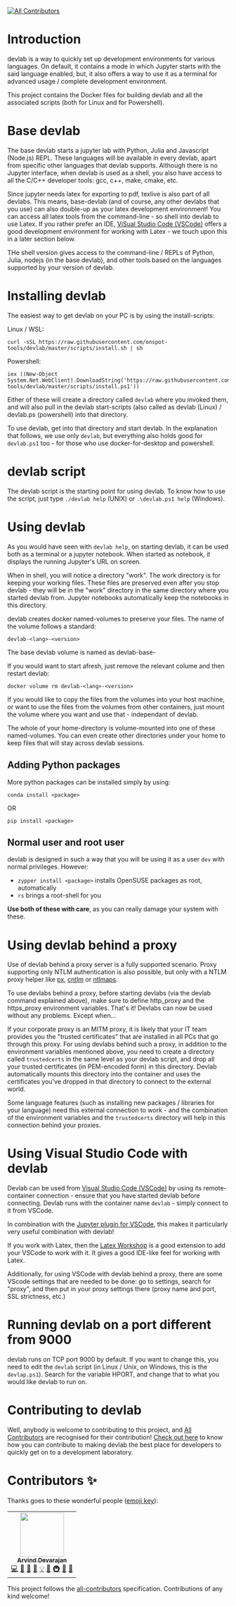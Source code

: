 <!-- ALL-CONTRIBUTORS-BADGE:START - Do not remove or modify this section -->
[![All Contributors](https://img.shields.io/badge/all_contributors-1-orange.svg?style=flat-square)](#contributors-)
<!-- ALL-CONTRIBUTORS-BADGE:END -->

# Introduction
devlab is a way to quickly set up development environments for various languages. On default, it contains a mode in which Jupyter starts with the said language enabled, but, it also offers a way to use it as a terminal for advanced usage / complete development environment.

This project contains the Docker files for building devlab and all the associated scripts (both for Linux and for Powershell).

# Base devlab
The base devlab starts a jupyter lab with Python, Julia and Javascript (Node.js) REPL. These languages will be available in every devlab, apart from specific other languages that devlab supports. Although there is no Jupyter interface, when devlab is used as a shell, you also have access to all the C/C++ developer tools: gcc, c++, make, cmake, etc. 

Since jupyter needs latex for exporting to pdf, texlive is also part of all devlabs. This means, base-devlab (and of course, any other devlabs that you use) can also double-up as your latex development environment! You can access all latex tools from the command-line - so shell into devlab to use Latex. If you rather prefer an IDE, [ViSual Studio Code (VSCode)](https://code.visualstudio.com/) offers a good development environment for working with Latex - we touch upon this in a later section below.

THe shell version gives access to the command-line / REPLs of Python, Julia, nodejs (in the base devlab), and other tools based on the languages supported by your version of devlab.

# Installing devlab
The easiest way to get devlab on your PC is by using the install-scripts:

Linux / WSL:
```
curl -sSL https://raw.githubusercontent.com/onspot-tools/devlab/master/scripts/install.sh | sh
```

Powershell:
```
iex ((New-Object System.Net.WebClient).DownloadString('https://raw.githubusercontent.com/onspot-tools/devlab/master/scripts/install.ps1'))
```    

Either of these will create a directory called `devlab` where you invoked them, and will also pull in the devlab start-scripts (also called as devlab (Linux) / devlab.ps (powershell) into that directory.

To use devlab, get into that directory and start devlab. In the explanation that follows, we use only `devlab`, but everything also holds good for `devlab.ps1` too - for those who use docker-for-desktop and powershell.

# devlab script
The devlab script is the starting point for using devlab. To know how to use the script, just type `./devlab help` (UNIX) or `.\devlab.ps1 help` (Windows).

# Using devlab
As you would have seen with `devlab help`, on starting devlab, it can be used both as a terminal or a jupyter notebook. When started as notebook, it displays the running Jupyter's URL on screen.

When in shell, you will notice a directory "work". The work directory is for keeping your working files. These files are preserved even after you stop devlab - they will be in the "work" directory in the same directory where you started devlab from. Jupyter notebooks automatically keep the notebooks in this directory.

devlab creates docker named-volumes to preserve your files. The name of the volume follows a standard: 

    devlab-<lang>-<version>

The base devlab volume is named as devlab-base-<version>

If you would want to start afresh, just remove the relevant colume and then restart devlab:

    docker volume rm devlab-<lang>-<version>

If you would like to copy the files from the volumes into your host machine, or want to use the files from the volumes from other containers, just mount the volume where you want and use that - independant of devlab.

The whole of your home-directory is volume-mounted into one of these named-volumes. You can even create other directories under your home to keep files that will stay across devlab sessions.

## Adding Python packages
More python packages can be installed simply by using:

    conda install <package>

OR

    pip install <package>

## Normal user and root user
devlab is designed in such a way that you will be using it as a user `dev` with normal privileges. However:

- `zypper install <package>` installs OpenSUSE packages as root, automatically
- `rs` brings a root-shell for you

**Use both of these with care**, as you can really damage your system with these.

# Using devlab behind a proxy
Use of devlab behind a proxy server is a fully supported scenario. Proxy supporting only NTLM authentication is also possible, but only with a NTLM proxy helper like [px](https://github.com/genotrance/px), [cntlm](http://cntlm.sourceforge.net/) or [ntlmaps](http://ntlmaps.sourceforge.net/).

To use devlabs behind a proxy, before starting devlabs (via the devlab command explained above), make sure to define http_proxy and the https_proxy environment variables. That's it! Devlabs can now be used without any problems. Except when...

If your corporate proxy is an MITM proxy, it is likely that your IT team provides you the "trusted certificates" that are installed in all PCs that go through this proxy. For using devlabs behind such a proxy, in addition to the environment variables mentioned above, you need to create a directory called `trustedcerts` in the same level as your devlab script, and drop all your trusted certificates (in PEM-encoded form) in this directory. Devlab automatically mounts this directory into the container and uses the certificates you've dropped in that directory to connect to the external world.

Some language features (such as installing new packages / libraries for your language) need this external connection to work - and the combination of the environment variables and the `trustedcerts` directory will help in this connection behind your proxies.

# Using Visual Studio Code with devlab
Devlab can be used from [Visual Studio Code (VSCode)](https://code.visualstudio.com/) by using its remote-container connection - ensure that you have started devlab before connecting. Devlab runs with the container name `devlab` - simply connect to it from VSCode.

In combination with the [Jupyter plugin for VSCode](https://marketplace.visualstudio.com/items?itemName=ms-toolsai.jupyter), this makes it particularly very useful combination with devlab! 

If you work with Latex, then the [Latex Workshop](https://marketplace.visualstudio.com/items?itemName=James-Yu.latex-workshop) is a good extension to add your VSCode to work with it. It gives a good IDE-like feel for working with Latex.

Additionally, for using VSCode with devlab behind a proxy, there are some VScode settings that are needed to be done: go to settings, search for "proxy", and then put in your proxy settings there (proxy name and port, SSL strictness, etc.)

# Running devlab on a port different from 9000
devlab runs on TCP port 9000 by default. If you want to change this, you need to edit the `devlab` script (in Linux / Unix, on Windows, this is the `devlap.ps1`). Search for the variable HPORT, and change that to what you would like devlab to run on.
# Contributing to devlab
Well, anybody is welcome to contributing to this project, and [All Contributors](https://allcontributors.org/) are recognised for their contribution! [Check out here](CONTRIBUTING.md) to know how you can contribute to making devlab the best place for developers to quickly get on to a development laboratory.

# Contributors ✨

Thanks goes to these wonderful people ([emoji key](https://allcontributors.org/docs/en/emoji-key)):

<!-- ALL-CONTRIBUTORS-LIST:START - Do not remove or modify this section -->
<!-- prettier-ignore-start -->
<!-- markdownlint-disable -->
<table>
  <tr>
    <td align="center"><a href="https://blog.ramdoot.in/"><img src="https://avatars.githubusercontent.com/u/1006084?v=4?s=100" width="100px;" alt=""/><br /><sub><b>Arvind Devarajan</b></sub></a><br /><a href="https://github.com/onspot-tools/devlab/commits?author=arvindd" title="Code">💻</a> <a href="https://github.com/onspot-tools/devlab/commits?author=arvindd" title="Documentation">📖</a> <a href="https://github.com/onspot-tools/devlab/pulls?q=is%3Apr+reviewed-by%3Aarvindd" title="Reviewed Pull Requests">👀</a> <a href="https://github.com/onspot-tools/devlab/issues?q=author%3Aarvindd" title="Bug reports">🐛</a> <a href="#example-arvindd" title="Examples">💡</a> <a href="#ideas-arvindd" title="Ideas, Planning, & Feedback">🤔</a> <a href="#infra-arvindd" title="Infrastructure (Hosting, Build-Tools, etc)">🚇</a> <a href="#maintenance-arvindd" title="Maintenance">🚧</a> <a href="#question-arvindd" title="Answering Questions">💬</a></td>
  </tr>
</table>

<!-- markdownlint-restore -->
<!-- prettier-ignore-end -->

<!-- ALL-CONTRIBUTORS-LIST:END -->

This project follows the [all-contributors](https://github.com/all-contributors/all-contributors) specification. Contributions of any kind welcome!